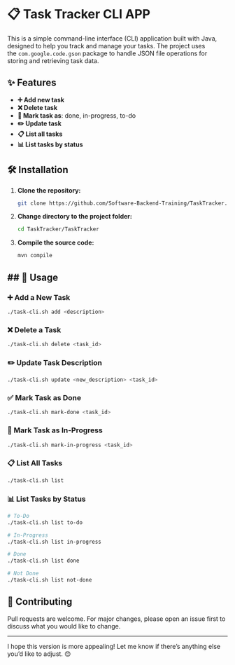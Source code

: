 # 📋 Task Tracker CLI APP

This is a simple command-line interface (CLI) application built with Java, designed to help you track and manage your tasks. The project uses the `com.google.code.gson` package to handle JSON file operations for storing and retrieving task data.

## ✨ Features

- **➕ Add new task**
- **❌ Delete task**
- **🔄 Mark task as**: done, in-progress, to-do
- **✏️ Update task**
- **📋 List all tasks**
- **📊 List tasks by status**

## 🛠️ Installation

1. **Clone the repository:**
   
   ```bash
   git clone https://github.com/Software-Backend-Training/TaskTracker.git
   ```

2. **Change directory to the project folder:**
   
   ```bash
   cd TaskTracker/TaskTracker
   ```

3. **Compile the source code:**
   
   ```bash
   mvn compile
   ```

## ## 🚀 Usage

### ➕ Add a New Task

```bash
./task-cli.sh add <description>
```

### ❌ Delete a Task

```bash
./task-cli.sh delete <task_id>
```

### ✏️ Update Task Description

```bash
./task-cli.sh update <new_description> <task_id>
```

### ✅ Mark Task as Done

```bash
./task-cli.sh mark-done <task_id>
```

### 🔄 Mark Task as In-Progress

```bash
./task-cli.sh mark-in-progress <task_id>
```

### 📋 List All Tasks

```bash
./task-cli.sh list
```

### 📊 List Tasks by Status

```bash
# To-Do
./task-cli.sh list to-do

# In-Progress
./task-cli.sh list in-progress

# Done
./task-cli.sh list done

# Not Done
./task-cli.sh list not-done
```

## 🤝 Contributing

Pull requests are welcome. For major changes, please open an issue first to discuss what you would like to change.

---

I hope this version is more appealing! Let me know if there’s anything else you’d like to adjust. 😊
